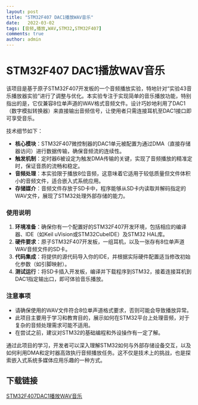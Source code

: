 ```yaml
---
layout: post
title: "STM32F407 DAC1播放WAV音乐"
date:   2022-03-02
tags: [音频,播放,WAV,STM32,STM32F407]
comments: true
author: admin
---
```

# STM32F407 DAC1播放WAV音乐

该项目是基于原子STM32F407开发板的一个音频播放实验，特地针对“实验43音乐播放器实验”进行了调整与优化。本实验专注于实现简单的音乐播放功能，特别指出的是，它仅兼容8位单声道的WAV格式音频文件。设计巧妙地利用了DAC1（数字模拟转换器）来直接输出音频信号，让使用者只需连接耳机至DAC1接口即可享受音乐。

技术细节如下：

- **核心模块**：STM32F407微控制器的DAC1单元被配置为通过DMA（直接存储器访问）进行数据传输，确保音频流的连续性。
- **触发机制**：定时器6被设定为触发DMA传输的关键，实现了音频播放的精准定时，保证音质的流畅和稳定。
- **音频处理**：本实验限于播放8位音频，这意味着它适用于较低质量但文件体积小的音频文件，适合嵌入式系统应用。
- **存储媒介**：音频文件存放于SD卡中，程序能够从SD卡内读取并解码指定的WAV文件，展现了STM32处理外部存储的能力。

### 使用说明

1. **环境准备**：确保你有一个配置好的STM32F407开发环境，包括相应的编译器、IDE（如Keil uVision或STM32CubeIDE）及STM32 HAL库。
2. **硬件要求**：原子STM32F407开发板，一组耳机，以及一张存有8位单声道WAV音频文件的SD卡。
3. **代码集成**：将提供的源代码导入你的IDE，并根据实际硬件配置适当修改初始化参数（如引脚映射）。
4. **测试运行**：将SD卡插入开发板，编译并下载程序到STM32，接着连接耳机到DAC1指定输出口，即可体验音乐播放。

### 注意事项

- 请确保使用的WAV文件符合8位单声道格式要求，否则可能会导致播放异常。
- 此项目主要用于学习和教育目的，展示如何在STM32平台上处理音频，对于复杂的音频处理需求可能不适用。
- 在尝试之前，建议对STM32的基础编程和外设操作有一定了解。

通过此项目的学习，开发者可以深入理解STM32如何与外部存储设备交互，以及如何利用DMA和定时器高效执行音频播放任务。这不仅是技术上的挑战，也是探索嵌入式系统多媒体应用乐趣的一种方式。

## 下载链接

[STM32F407DAC1播放WAV音乐](https://pan.quark.cn/s/953722563f4b)